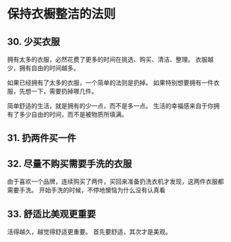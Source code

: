# 保持衣橱整洁的法则

## 30. 少买衣服

拥有太多的衣服，必然花费了更多的时间在挑选、购买、清洁、整理。
衣服越少，拥有自由的时间越多。

如果已经拥有了太多的衣服，一个简单的法则是扔掉。
如果特别想要拥有一件衣服，先想一下，需要扔掉哪几件。

简单舒适的生活，就是拥有的少一点，而不是多一点。
生活的幸福感来自于你拥有了多少自由的时间，而不是被物质所填满。

## 31. 扔两件买一件

## 32. 尽量不购买需要手洗的衣服

由于喜欢一个品牌，连续购买了两件，买回来准备扔洗衣机才发现，这两件衣服都需要手洗。
开始手洗的时候，不停地懊恼为什么没有认真看

## 33. 舒适比美观更重要

活得越久，越觉得舒适更重要。
首先要舒适，其次才是美观。
